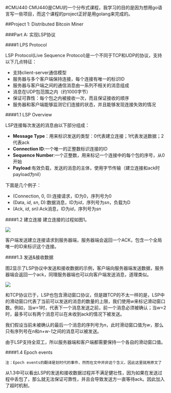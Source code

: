 #CMU440
CMU440是CMU的一个分布式课程，我学习的目的是因为想用go语言写一些项目，而这个课程的project正好是用golang来完成的。

##Project 1: Distributed Bitcoin Miner

###Part A: 实现LSP协议

####1 LPS Protocol

LSP Protocol(Live Sequence Protocol)是一个不同于TCP和UDP的协议，支持以下几点特征：

- 支持client-server通信模型
- 服务器与多个客户端保持连接，每个连接有唯一的标识ID
- 服务器与客户端之间的通信消息由一系列不相关的消息组成
- 消息在UDP包范围之内（约1000字节）
- 保证可靠性：每个包之内被接收一次，而且保证接收的顺序
- 服务器和客户端能够监测它们连接的状态，并且能够发现连接失效的情况

####1.1	LSP Overview

LSP连接每次发送的消息由以下部分组成：

- **Message Type**：用来标识发送的类型：0代表建立连接；1代表发送数据；2代表ack
- **Connection ID**:一个唯一的正整数标识连接的ID
- **Sequence Number**:一个正整数，用来标记一个连接中的每个包的序号，从0开始
- **Payload**:有效负载，发送的消息的主体，使用字节传输（建立连接和ack时payload为nil）

下面是几个例子：

- (Connection, 0, 0):连接请求，ID为0，序列号为0 
- (Data, *id*, *sn*, D):数据消息，ID为*id*，序列号为*sn*，负载为D
- (Ack, *id*, *sn*):Ack消息，ID为*id*，序列号为*sn*

####1.2 建立连接
建立连接的过程如图1。

![](http://images2015.cnblogs.com/blog/756310/201704/756310-20170407231123832-2013179783.png)


客户端发送建立连接请求到服务器端，服务器端会返回一个ACK，包含一个全局唯一的ID来标识这个连接。

####1.3 发送&接收数据

图2显示了LSP协议中发送和接收数据的示例，客户端向服务器端发送数据，服务器端会返回一个ack，同理服务器端也可以向客户端发送消息，道理类似。

![](http://images2015.cnblogs.com/blog/756310/201704/756310-20170407235606613-1063290263.png)

和TCP协议已于，LSP也包含滑动窗口协议，但是跟TCP的不太一样的是，LSP中的滑动窗口代表了当前可以发送的消息的数量的上限，我们使用*w*来标记滑动窗口数。例如，当*w*=1时，代表下一个消息发送之前，前一个消息必须被确认；当*w*=2时，最多可以有两个消息可以在未收到ack的情况下被发送。

我们假设当前未被确认的最后一个消息的序列号为*n*，此时滑动窗口值为*w*，那么只有序列号在*n*和*n+w-1*之间的消息可以被发送。

由于LSP支持全双工，所以服务器端和客户端都需要保持一个各自的滑动窗口值。

####1.4 Epoch events

`注：Epoch events的翻译是划时代的事件，然而在文中并非这个含义，因此这里就用原文了`

从1.3中可以看出LSP的发送和接收数据过程并不满足健壮性，因为如果在发送过程中丢包了，那么就无法保证可靠性，并且会导致发送方一直等待ack。因此加入了超时机制，